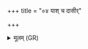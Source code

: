 +++
title = "०४ याश् च दासीर्"

+++
<details><summary>मूलम् (GR)</summary>

याश् च दासीर् असुराणां  
मनुष्येभ्यश् च याः कृताः ।  
उभयीस् ताः परा यन्तु  
परावतं नवतिं नाव्या अति ॥
</details>